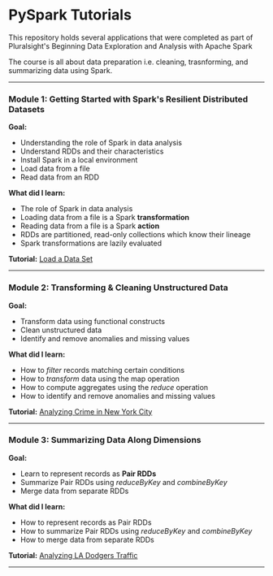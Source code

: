 # PySpark Tutorials

This repository holds several applications that were completed as part of Pluralsight's Beginning Data Exploration and Analysis with Apache Spark

The course is all about data preparation i.e. cleaning, trasnforming, and summarizing data using Spark.

---

### Module 1: Getting Started with Spark's Resilient Distributed Datasets

**Goal:**

- Understanding the role of Spark in data analysis
- Understand RDDs and their characteristics
- Install Spark in a local environment
- Load data from a file
- Read data from an RDD

**What did I learn:** 

- The role of Spark in data analysis
- Loading data from a file is a Spark **transformation**
- Reading data from a file is a Spark **action**
- RDDs are partitioned, read-only collections which know their lineage
- Spark transformations are lazily evaluated

**Tutorial:** [Load a Data Set](https://github.com/delkirksey/pyspark-tutorials/tree/master/apps/tutorial_1)

---

### Module 2: Transforming & Cleaning Unstructured Data

**Goal:**

- Transform data using functional constructs
- Clean unstructured data
- Identify and remove anomalies and missing values

**What did I learn:**

- How to *filter* records matching certain conditions
- How to *transform* data using the map operation
- How to compute aggregates using the *reduce* operation
- How to identify and remove anomalies and missing values

**Tutorial:** [Analyzing Crime in New York City](https://github.com/delkirksey/pyspark-tutorials/tree/master/apps/tutorial_2_nycrime)

---

### Module 3: Summarizing Data Along Dimensions

**Goal:**

- Learn to represent records as **Pair RDDs**
- Summarize Pair RDDs using *reduceByKey* and *combineByKey*
- Merge data from separate RDDs

**What did I learn:**

- How to represent records as Pair RDDs
- How to summarize Pair RDDs using *reduceByKey* and *combineByKey*
- How to merge data from separate RDDs

**Tutorial:** [Analyzing LA Dodgers Traffic](https://github.com/delkirksey/pyspark-tutorials/tree/master/apps/tutorial_3_dodgers)

---


